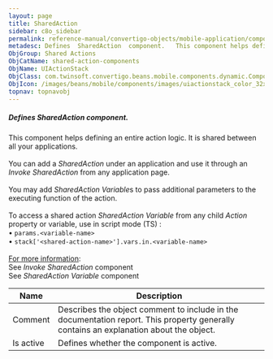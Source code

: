 ```yaml
---
layout: page
title: SharedAction
sidebar: c8o_sidebar
permalink: reference-manual/convertigo-objects/mobile-application/components/shared-action-components/sharedaction/
metadesc: Defines  SharedAction  component.   This component helps defining an entire action logic. It is shared between all your applications.  You can add a  
ObjGroup: Shared Actions
ObjCatName: shared-action-components
ObjName: UIActionStack
ObjClass: com.twinsoft.convertigo.beans.mobile.components.dynamic.ComponentManager$3
ObjIcon: /images/beans/mobile/components/images/uiactionstack_color_32x32.png
topnav: topnavobj
---
```

##### Defines <i>SharedAction</i> component. <br/>

 This component helps defining an entire action logic. It is shared between all your applications.<br><br>You can add a <i>SharedAction</i> under an application and use it through an <i>Invoke SharedAction</i> from any application page.<br><br>You may add <i>SharedAction Variable</i>s to pass additional parameters to the executing function of the action.<br><br>To access a shared action <i>SharedAction Variable</i> from any child <i>Action</i> property or variable, use in script mode (TS) :<br> • <code>params.&lt;variable-name&gt;</code><br> • <code>stack['&lt;shared-action-name&gt;'].vars.in.&lt;variable-name&gt;</code><br/>
<br/>
<u>For more information</u>:<br>See <i>Invoke SharedAction</i> component<br>See <i>SharedAction Variable</i> component

Name | Description 
--- | ---
Comment | Describes the object comment to include in the documentation report.  This property generally contains an explanation about the object. 
Is active | Defines whether the component is active. 

